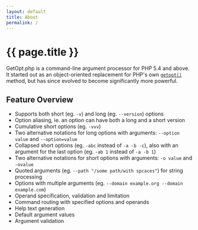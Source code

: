 ```yaml
---
layout: default
title: About
permalink: /
---
```

# {{ page.title }}

GetOpt.php is a command-line argument processor for PHP 5.4 and above. It started out as an object-oriented
replacement for PHP's own <a href="http://php.net/manual/en/function.getopt.php">`getopt()`</a> method,
but has since evolved to become significantly more powerful.

## Feature Overview

 - Supports both short (eg. `-v`) and long (eg. `--version`) options
 - Option aliasing, ie. an option can have both a long and a short version
 - Cumulative short options (eg. `-vvv`)
 - Two alternative notations for long options with arguments: `--option value` and `--option=value`
 - Collapsed short options (eg. `-abc` instead of `-a -b -c`), also with an argument for the last option 
    (eg. `-ab 1` instead of `-a -b 1`)
 - Two alternative notations for short options with arguments: `-o value` and `-ovalue`
 - Quoted arguments (eg. `--path "/some path/with spcaces"`) for string processing
 - Options with multiple arguments (eg. `--domain example.org --domain example.com`)
 - Operand specification, validation and limitation
 - Command routing with specified options and operands
 - Help text generation
 - Default argument values
 - Argument validation
